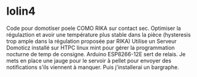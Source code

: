 # lolin4
Code pour domotiser poele COMO RIKA sur contact sec.
Optimiser la régulaztion et avoir une température plus stable dans la pièce (hysteresis trop ample dans la régulation proposée par RIKA)
Utilise un Serveur Domoticz installé sur HTPC linux mint pour gérer la programmation nocturne de temp de consigne.
Arduino ESP8266-12E sert de relais.
Je mets en place une jauge pour le servoir à pellet pour envoyer des notifications s'ils viennent à manquer.
Puis j'installerai un bargraphe.
